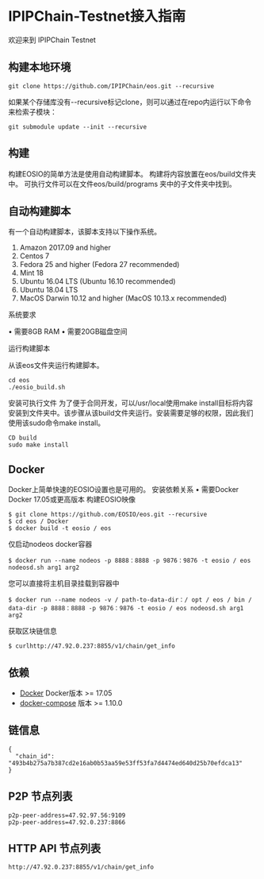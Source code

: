 # IPIPChain-Testnet接入指南
欢迎来到 IPIPChain Testnet


## 构建本地环境
```
git clone https://github.com/IPIPChain/eos.git --recursive
```
如果某个存储库没有--recursive标记clone，则可以通过在repo内运行以下命令来检索子模块：
```
git submodule update --init --recursive
```

## 构建
构建EOSIO的简单方法是使用自动构建脚本。
构建将内容放置在eos/build文件夹中。
可执行文件可以在文件eos/build/programs 夹中的子文件夹中找到。

## 自动构建脚本
有一个自动构建脚本，该脚本支持以下操作系统。
1.	Amazon 2017.09 and higher
2.	Centos 7
3.	Fedora 25 and higher (Fedora 27 recommended)
4.	Mint 18
5.	Ubuntu 16.04 LTS (Ubuntu 16.10 recommended)
6.	Ubuntu 18.04 LTS
7.	MacOS Darwin 10.12 and higher (MacOS 10.13.x recommended)

系统要求

•	需要8GB RAM
•	需要20GB磁盘空间

运行构建脚本

从该eos文件夹运行构建脚本。

```
cd eos
./eosio_build.sh
```

安装可执行文件
为了便于合同开发，可以/usr/local使用make install目标将内容安装到文件夹中。该步骤从该build文件夹运行。安装需要足够的权限，因此我们使用该sudo命令make install。

```
CD build
sudo make install
```

## Docker
Docker上简单快速的EOSIO设置也是可用的。
安装依赖关系
•	需要Docker Docker 17.05或更高版本
构建EOSIO映像

```
$ git clone https://github.com/EOSIO/eos.git --recursive
$ cd eos / Docker
$ docker build -t eosio / eos
```
仅启动nodeos docker容器
```
$ docker run --name nodeos -p 8888：8888 -p 9876：9876 -t eosio / eos nodeosd.sh arg1 arg2
```

您可以直接将主机目录挂载到容器中
```
$ docker run --name nodeos -v / path-to-data-dir：/ opt / eos / bin / data-dir -p 8888：8888 -p 9876：9876 -t eosio / eos nodeosd.sh arg1 arg2
```

获取区块链信息
```
$ curlhttp://47.92.0.237:8855/v1/chain/get_info
```


## 依赖
- [Docker](https://docs.docker.com) Docker版本 >= 17.05
- [docker-compose](https://docs.docker.com/compose/) 版本 >= 1.10.0



## 链信息

```
{
  "chain_id": "493b4b275a7b387cd2e16ab0b53aa59e53ff53fa7d4474ed640d25b70efdca13"
}
```

## P2P 节点列表

```
p2p-peer-address=47.92.97.56:9109
p2p-peer-address=47.92.0.237:8866

```


## HTTP API 节点列表

```
http://47.92.0.237:8855/v1/chain/get_info

```

